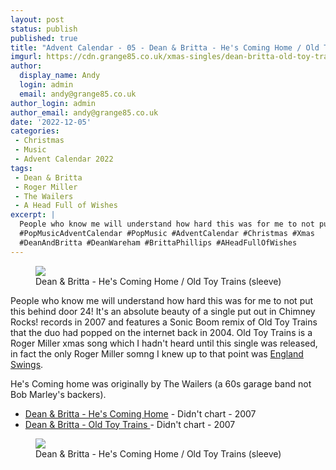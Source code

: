 ```yaml
---
layout: post
status: publish
published: true
title: "Advent Calendar - 05 - Dean & Britta - He's Coming Home / Old Toy Trains"
imgurl: https://cdn.grange85.co.uk/xmas-singles/dean-britta-old-toy-trains-sleeve.jpg
author:
  display_name: Andy
  login: admin
  email: andy@grange85.co.uk
author_login: admin
author_email: andy@grange85.co.uk
date: '2022-12-05'
categories:
 - Christmas
 - Music
 - Advent Calendar 2022
tags:
 - Dean & Britta
 - Roger Miller
 - The Wailers
 - A Head Full of Wishes
excerpt: |
  People who know me will understand how hard this was for me to not put this behind door 24! It's an absolute beauty of a single put out in Chimney Rocks! records in 2007 and features a Sonic Boom remix of Old Toy Trains 
  #PopMusicAdventCalendar #PopMusic #AdventCalendar #Christmas #Xmas
  #DeanAndBritta #DeanWareham #BrittaPhillips #AHeadFullOfWishes
---
```

<figure class="aligncenter"><img src="https://cdn.grange85.co.uk/xmas-singles/dean-britta-old-toy-trains-sleeve.jpg" class="img-responsive" /><figcaption>Dean & Britta - He's Coming Home / Old Toy Trains (sleeve)</figcaption></figure>

People who know me will understand how hard this was for me to not put this behind door 24! It's an absolute beauty of a single put out in Chimney Rocks! records in 2007 and features a Sonic Boom remix of Old Toy Trains that the duo had popped on the internet back in 2004. Old Toy Trains is a Roger Miller xmas song which I hadn't heard until this single was released, in fact the only Roger Miller somng I knew up to that point was [England Swings](https://www.youtube.com/watch?v=_niLa5xXLm0).

He's Coming home was originally by The Wailers (a 60s garage band not Bob Marley's backers).

 - [Dean & Britta - He's Coming Home](https://www.youtube.com/watch?v=SIvejOnEgKg) - Didn't chart - 2007
 - [Dean & Britta - Old Toy Trains ](https://www.youtube.com/watch?v=nBA4872019A) - Didn't chart - 2007

<figure class="aligncenter"><img src="https://cdn.grange85.co.uk/xmas-singles/dean-britta-old-toy-trains-disc.jpg" class="img-responsive" /><figcaption>Dean & Britta - He's Coming Home / Old Toy Trains (sleeve)</figcaption></figure>

